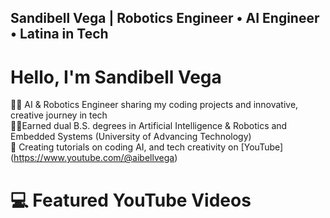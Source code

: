 ## Sandibell Vega | Robotics Engineer • AI Engineer • Latina in Tech

# Hello, I'm Sandibell Vega
👩‍💻 AI & Robotics Engineer sharing my coding projects and innovative, creative journey in tech<br/>
👩‍🎓Earned dual B.S. degrees in Artificial Intelligence & Robotics and Embedded Systems (University of Advancing Technology)<br/>
🎥 Creating tutorials on coding AI, and tech creativity on [YouTube] (https://www.youtube.com/@aibellvega)<br/>


# 💻 Featured YouTube Videos
